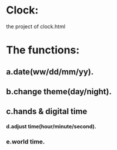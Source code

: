  # Clock:
   the project of clock.html
 # The functions:
  ## a.date(ww/dd/mm/yy).
  ## b.change theme(day/night).
  ## c.hands & digital time
  #### d.adjust time(hour/minute/second).
  ### e.world time.
